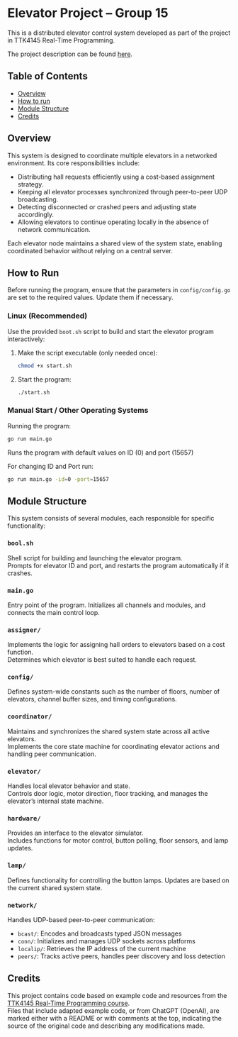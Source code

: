 # Elevator Project – Group 15

This is a distributed elevator control system developed as part of the project in TTK4145 Real-Time Programming.

The project description can be found [here](https://github.com/TTK4145/Project).

## Table of Contents

- [Overview](#overview)
- [How to run](#how-to-run)
- [Module Structure](#module-structure)
- [Credits](#credits)

## Overview

This system is designed to coordinate multiple elevators in a networked environment. Its core responsibilities include:

- Distributing hall requests efficiently using a cost-based assignment strategy.
- Keeping all elevator processes synchronized through peer-to-peer UDP broadcasting.
- Detecting disconnected or crashed peers and adjusting state accordingly.
- Allowing elevators to continue operating locally in the absence of network communication.

Each elevator node maintains a shared view of the system state, enabling coordinated behavior without relying on a central server.

## How to Run
Before running the program, ensure that the parameters in `config/config.go` are set to the required values. Update them if necessary.

### Linux (Recommended)

Use the provided `boot.sh` script to build and start the elevator program interactively:
1. Make the script executable (only needed once):
    ```bash
    chmod +x start.sh
    ```
2. Start the program:
    ```bash
    ./start.sh
    ```

### Manual Start / Other Operating Systems
Running the program:
```bash
go run main.go
```
Runs the program with default values on ID (0) and port (15657)

For changing ID and Port run:
```bash
go run main.go -id=0 -port=15657
```

## Module Structure

This system consists of several modules, each responsible for specific functionality:

### `bool.sh`
Shell script for building and launching the elevator program.  
Prompts for elevator ID and port, and restarts the program automatically if it crashes.

### `main.go`
Entry point of the program. Initializes all channels and modules, and connects the main control loop.

### `assigner/`
Implements the logic for assigning hall orders to elevators based on a cost function.  
Determines which elevator is best suited to handle each request.

### `config/`
Defines system-wide constants such as the number of floors, number of elevators, channel buffer sizes, and timing configurations.

### `coordinator/`
Maintains and synchronizes the shared system state across all active elevators.  
Implements the core state machine for coordinating elevator actions and handling peer communication.

### `elevator/`
Handles local elevator behavior and state.  
Controls door logic, motor direction, floor tracking, and manages the elevator’s internal state machine.

### `hardware/`
Provides an interface to the elevator simulator.  
Includes functions for motor control, button polling, floor sensors, and lamp updates.

### `lamp/`
Defines functionality for controlling the button lamps.
Updates are based on the current shared system state.

### `network/`
Handles UDP-based peer-to-peer communication:
- `bcast/`: Encodes and broadcasts typed JSON messages
- `conn/`: Initializes and manages UDP sockets across platforms
- `localip/`: Retrieves the IP address of the current machine
- `peers/`: Tracks active peers, handles peer discovery and loss detection

## Credits

This project contains code based on example code and resources from the [TTK4145 Real-Time Programming course](https://github.com/TTK4145).  
Files that include adapted example code, or from ChatGPT (OpenAI), are marked either with a README or with comments at the top, indicating the source of the original code and describing any modifications made.